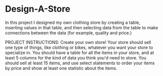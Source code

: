 # Design-A-Store
In this project I designed my own clothing store by creating a table, inserting values in that table, and then selecting data from the table to make connections between the data (for example, quality and price.)

PROJECT INSTRUCTIONS:
Create your own store! Your store should sell one type of things, like clothing or bikes, whatever you want your store to specialize in. You should have a table for all the items in your store, and at least 5 columns for the kind of data you think you'd need to store. You should sell at least 15 items, and use select statements to order your items by price and show at least one statistic about the items. 
